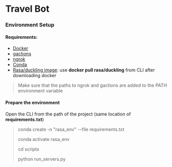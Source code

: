# Travel Bot
### Environment Setup

#### Requirements:
- [Docker ](https://www.docker.com/get-started)
- [gactions](https://developers.google.com/assistant/actionssdk/gactions)
- [ngrok](https://ngrok.com/download)
- [Conda](https://docs.conda.io/projects/conda/en/latest/user-guide/install/download.html)
- [Rasa/duckling image](https://hub.docker.com/r/rasa/duckling): use **docker pull rasa/duckling** from CLI after downloading docker

> Make sure that the paths to ngrok and gactions are added to the PATH environment variable

#### Prepare the environment

Open the CLI from the path of the project (same location of **requirements.txt**)

> conda create -n "rasa_env" --file requirements.txt 
> 
> conda activate rasa_env
> 
> cd scripts	
> 
> python run_servers.py



